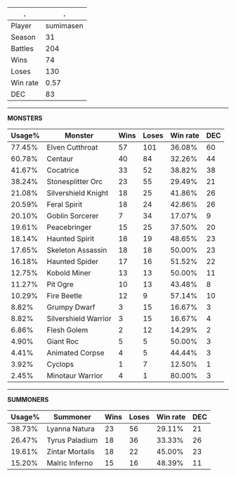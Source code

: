 .|.
|-|-
Player|sumimasen
Season|31
Battles|204
Wins|74
Loses|130
Win rate|0.57
DEC|83

---
**MONSTERS**

Usage%|Monster|Wins|Loses|Win rate|DEC|
-|-|-|-|-|-|
77.45%|Elven Cutthroat|57|101|36.08%|60|
60.78%|Centaur|40|84|32.26%|44|
41.67%|Cocatrice|33|52|38.82%|38|
38.24%|Stonesplitter Orc|23|55|29.49%|21|
21.08%|Silvershield Knight|18|25|41.86%|26|
20.59%|Feral Spirit|18|24|42.86%|26|
20.10%|Goblin Sorcerer|7|34|17.07%|9|
19.61%|Peacebringer|15|25|37.50%|20|
18.14%|Haunted Spirit|18|19|48.65%|23|
17.65%|Skeleton Assassin|18|18|50.00%|23|
16.18%|Haunted Spider|17|16|51.52%|22|
12.75%|Kobold Miner|13|13|50.00%|11|
11.27%|Pit Ogre|10|13|43.48%|8|
10.29%|Fire Beetle|12|9|57.14%|10|
8.82%|Grumpy Dwarf|3|15|16.67%|3|
8.82%|Silvershield Warrior|3|15|16.67%|4|
6.86%|Flesh Golem|2|12|14.29%|2|
4.90%|Giant Roc|5|5|50.00%|3|
4.41%|Animated Corpse|4|5|44.44%|3|
3.92%|Cyclops|1|7|12.50%|1|
2.45%|Minotaur Warrior|4|1|80.00%|3|

---
**SUMMONERS**

Usage%|Summoner|Wins|Loses|Win rate|DEC|
-|-|-|-|-|-|
38.73%|Lyanna Natura|23|56|29.11%|21|
26.47%|Tyrus Paladium|18|36|33.33%|26|
19.61%|Zintar Mortalis|18|22|45.00%|23|
15.20%|Malric Inferno|15|16|48.39%|11|
